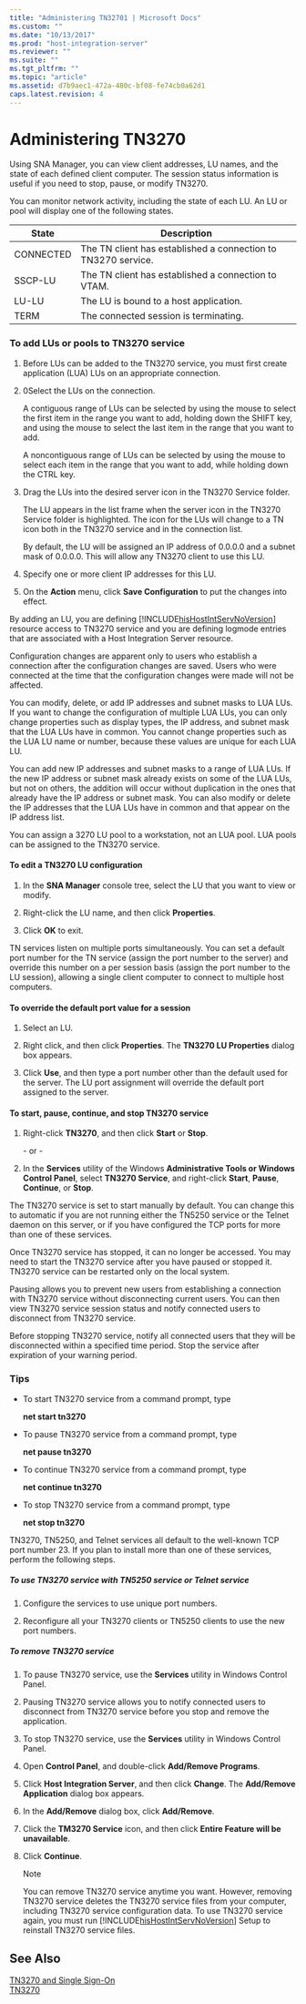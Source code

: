 ```yaml
---
title: "Administering TN32701 | Microsoft Docs"
ms.custom: ""
ms.date: "10/13/2017"
ms.prod: "host-integration-server"
ms.reviewer: ""
ms.suite: ""
ms.tgt_pltfrm: ""
ms.topic: "article"
ms.assetid: d7b9aec1-472a-480c-bf08-fe74cb0a62d1
caps.latest.revision: 4
---
```

# Administering TN3270
Using SNA Manager, you can view client addresses, LU names, and the state of each defined client computer. The session status information is useful if you need to stop, pause, or modify TN3270.  
  
 You can monitor network activity, including the state of each LU. An LU or pool will display one of the following states.  
  
|State|Description|  
|-----------|-----------------|  
|CONNECTED|The TN client has established a connection to TN3270 service.|  
|SSCP-LU|The TN client has established a connection to VTAM.|  
|LU-LU|The LU is bound to a host application.|  
|TERM|The connected session is terminating.|  
  
### To add LUs or pools to TN3270 service  
  
1.  Before LUs can be added to the TN3270 service, you must first create application (LUA) LUs on an appropriate connection.  
  
2.  0Select the LUs on the connection.  
  
     A contiguous range of LUs can be selected by using the mouse to select the first item in the range you want to add, holding down the SHIFT key, and using the mouse to select the last item in the range that you want to add.  
  
     A noncontiguous range of LUs can be selected by using the mouse to select each item in the range that you want to add, while holding down the CTRL key.  
  
3.  Drag the LUs into the desired server icon in the TN3270 Service folder.  
  
     The LU appears in the list frame when the server icon in the TN3270 Service folder is highlighted. The icon for the LUs will change to a TN icon both in the TN3270 service and in the connection list.  
  
     By default, the LU will be assigned an IP address of 0.0.0.0 and a subnet mask of 0.0.0.0. This will allow any TN3270 client to use this LU.  
  
4.  Specify one or more client IP addresses for this LU.  
  
5.  On the **Action** menu, click **Save Configuration** to put the changes into effect.  
  
 By adding an LU, you are defining [!INCLUDE[hisHostIntServNoVersion](../core/includes/hishostintservnoversion-md.md)] resource access to TN3270 service and you are defining logmode entries that are associated with a Host Integration Server resource.  
  
 Configuration changes are apparent only to users who establish a connection after the configuration changes are saved. Users who were connected at the time that the configuration changes were made will not be affected.  
  
 You can modify, delete, or add IP addresses and subnet masks to LUA LUs. If you want to change the configuration of multiple LUA LUs, you can only change properties such as display types, the IP address, and subnet mask that the LUA LUs have in common. You cannot change properties such as the LUA LU name or number, because these values are unique for each LUA LU.  
  
 You can add new IP addresses and subnet masks to a range of LUA LUs. If the new IP address or subnet mask already exists on some of the LUA LUs, but not on others, the addition will occur without duplication in the ones that already have the IP address or subnet mask. You can also modify or delete the IP addresses that the LUA LUs have in common and that appear on the IP address list.  
  
 You can assign a 3270 LU pool to a workstation, not an LUA pool. LUA pools can be assigned to the TN3270 service.  
  
#### To edit a TN3270 LU configuration  
  
1.  In the **SNA Manager** console tree, select the LU that you want to view or modify.  
  
2.  Right-click the LU name, and then click **Properties**.  
  
3.  Click **OK** to exit.  
  
 TN services listen on multiple ports simultaneously. You can set a default port number for the TN service (assign the port number to the server) and override this number on a per session basis (assign the port number to the LU session), allowing a single client computer to connect to multiple host computers.  
  
#### To override the default port value for a session  
  
1.  Select an LU.  
  
2.  Right click, and then click **Properties**. The **TN3270 LU Properties** dialog box appears.  
  
3.  Click **Use**, and then type a port number other than the default used for the server. The LU port assignment will override the default port assigned to the server.  
  
#### To start, pause, continue, and stop TN3270 service  
  
1.  Right-click **TN3270**, and then click **Start** or **Stop**.  
  
     \- or -  
  
2.  In the **Services** utility of the Windows **Administrative Tools or Windows Control Panel**, select **TN3270 Service**, and right-click **Start**, **Pause**, **Continue**, or **Stop**.  
  
 The TN3270 service is set to start manually by default. You can change this to automatic if you are not running either the TN5250 service or the Telnet daemon on this server, or if you have configured the TCP ports for more than one of these services.  
  
 Once TN3270 service has stopped, it can no longer be accessed. You may need to start the TN3270 service after you have paused or stopped it. TN3270 service can be restarted only on the local system.  
  
 Pausing allows you to prevent new users from establishing a connection with TN3270 service without disconnecting current users. You can then view TN3270 service session status and notify connected users to disconnect from TN3270 service.  
  
 Before stopping TN3270 service, notify all connected users that they will be disconnected within a specified time period. Stop the service after expiration of your warning period.  
  
### Tips  
  
-   To start TN3270 service from a command prompt, type  
  
     **net start tn3270**  
  
-   To pause TN3270 service from a command prompt, type  
  
     **net pause tn3270**  
  
-   To continue TN3270 service from a command prompt, type  
  
     **net continue tn3270**  
  
-   To stop TN3270 service from a command prompt, type  
  
     **net stop tn3270**  
  
 TN3270, TN5250, and Telnet services all default to the well-known TCP port number 23. If you plan to install more than one of these services, perform the following steps.  
  
##### To use TN3270 service with TN5250 service or Telnet service  
  
1.  Configure the services to use unique port numbers.  
  
2.  Reconfigure all your TN3270 clients or TN5250 clients to use the new port numbers.  
  
##### To remove TN3270 service  
  
1.  To pause TN3270 service, use the **Services** utility in Windows Control Panel.  
  
2.  Pausing TN3270 service allows you to notify connected users to disconnect from TN3270 service before you stop and remove the application.  
  
3.  To stop TN3270 service, use the **Services** utility in Windows Control Panel.  
  
4.  Open **Control Panel**, and double-click **Add/Remove Programs**.  
  
5.  Click **Host Integration Server**, and then click **Change**. The **Add/Remove Application** dialog box appears.  
  
6.  In the **Add/Remove** dialog box, click **Add/Remove**.  
  
7.  Click the **TM3270 Service** icon, and then click **Entire Feature will be unavailable**.  
  
8.  Click **Continue**.  
  
    > [!NOTE]
    >  You can remove TN3270 service anytime you want. However, removing TN3270 service deletes the TN3270 service files from your computer, including TN3270 service configuration data. To use TN3270 service again, you must run [!INCLUDE[hisHostIntServNoVersion](../core/includes/hishostintservnoversion-md.md)] Setup to reinstall TN3270 service files.  
  
## See Also  
 [TN3270 and Single Sign-On](../core/tn3270-and-single-sign-on.md)   
 [TN3270](../core/tn3270.md)